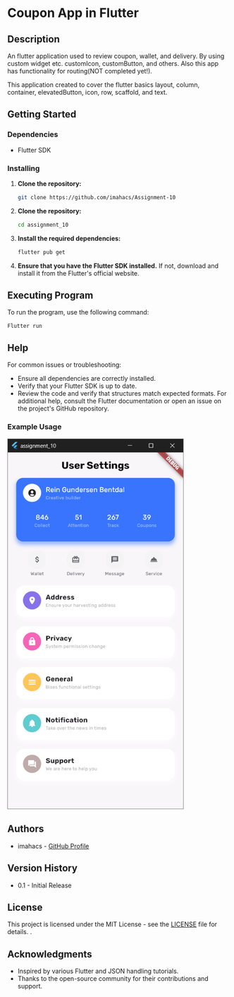 # Coupon App in Flutter

## Description
An flutter application used to review coupon, wallet, and delivery. By using custom widget etc. customIcon, customButton, and others. Also this app has functionality for routing(NOT completed yet!).

This application created to cover the flutter basics layout, column, container, elevatedButton, icon, row, scaffold, and text.

## Getting Started

### Dependencies
- Flutter SDK

### Installing
1. **Clone the repository:**
   ```bash
   git clone https://github.com/imahacs/Assignment-10
   ```
2. **Clone the repository:**
    ```bash
    cd assignment_10
     ```
3. **Install the required dependencies:**
    ```bash
    flutter pub get
    ```
4. **Ensure that you have the Flutter SDK installed.** If not, download and install it from the Flutter's official website.

## Executing Program
To run the program, use the following command:

    Flutter run

## Help
For common issues or troubleshooting:

- Ensure all dependencies are correctly installed.
- Verify that your Flutter SDK is up to date.
- Review the code and verify that structures match expected formats.
For additional help, consult the Flutter documentation or open an issue on the project's GitHub repository.

### Example Usage
<img src="assets/img/image.png" alt="Flutter" width="400" style= "" />


## Authors
- imahacs - [GitHub Profile](https://github.com/imahacs)

## Version History
- 0.1 - Initial Release

## License
This project is licensed under the MIT License - see the [LICENSE](LICENSE.md) file for details.
.

## Acknowledgments
- Inspired by various Flutter and JSON handling tutorials.
- Thanks to the open-source community for their contributions and support.
